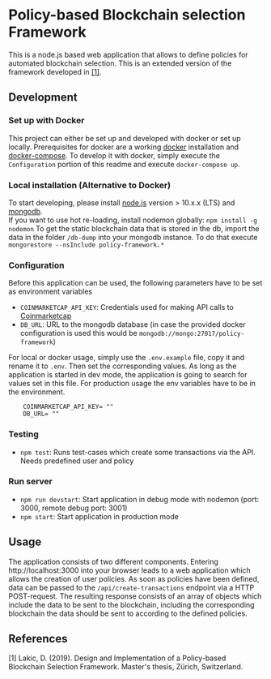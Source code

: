 # Policy-based Blockchain selection Framework

This is a node.js based web application that allows to define policies for automated blockchain selection. This is an extended version of the framework developed in [[1]](#1). 

## Development

### Set up with Docker

This project can either be set up and developed with docker or set up locally. Prerequisites for docker are a working
[docker](https://docs.docker.com/) installation and 
[docker-compose](https://docs.docker.com/compose/install/#install-compose). 
To develop it with docker, simply execute the `Configuration` portion of this readme and execute `docker-compose up`.

### Local installation (Alternative to Docker)

To start developing, please install [node.js](https://nodejs.org/en/) 
version > 10.x.x (LTS) and [mongodb](https://www.mongodb.com/).  
If you want to use hot re-loading, install nodemon globally: `npm install -g nodemon`
To get the static blockchain data that is stored in the db, 
import the data in the folder `/db-dump` into your mongodb instance. To do that execute 
`mongorestore --nsInclude policy-framework.*`

### Configuration

Before this application can be used, the following parameters have to be set as environment variables  
* `COINMARKETCAP_API_KEY`: Credentials used for making API calls to [Coinmarketcap](https://coinmarketcap.com/) 
* `DB_URL`: URL to the mongodb database (in case the provided docker configuration is used this would be 
`mongodb://mongo:27017/policy-framework`)

For local or docker usage, simply use the `.env.example` file, copy it and rename it to `.env`. 
Then set the corresponding values. As long as the application is started in dev mode, the application is going to search 
for values set in this file. For production usage the env variables have to be in the environment.  

```
    COINMARKETCAP_API_KEY= ""
    DB_URL= ""
```

### Testing

* `npm test`: Runs test-cases which create some transactions via the API. Needs predefined user and policy

### Run server

* `npm run devstart`: Start application in debug mode with nodemon (port: 3000, remote debug port: 3001)
* `npm start`: Start application in production mode

## Usage

The application consists of two different components. Entering http://localhost:3000 into your browser leads to a 
web application which allows the creation of user policies. As soon as policies have been defined, data can be passed to 
the `/api/create-transactions` endpoint via a HTTP POST-request. The resulting response consists of an array of objects 
which include the data to be sent to the blockchain, including the corresponding blockchain the data should be sent to 
according to the defined policies. 

## References
<a id="1">[1]</a> 
Lakic, D. (2019). 
Design and Implementation of a Policy-based Blockchain Selection Framework. 
Master's thesis, Zürich, Switzerland.

